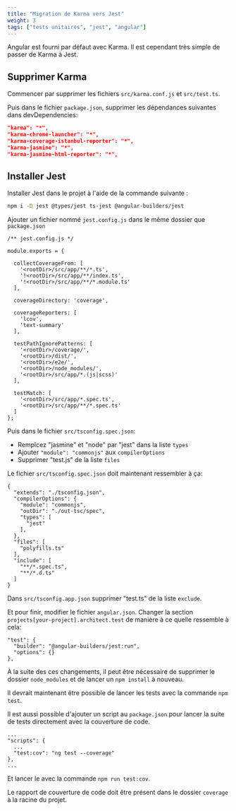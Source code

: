 ```yaml
---
title: "Migration de Karma vers Jest"
weight: 3
tags: ["tests unitaires", "jest", "angular"]
---
```


Angular est fourni par défaut avec Karma. Il est cependant très simple de passer de Karma à Jest.

## Supprimer Karma
Commencer par supprimer les fichiers `src/karma.conf.js` et `src/test.ts`.

Puis dans le fichier `package.json`, supprimer les dépendances suivantes dans devDependencies:

```json
"karma": "*",
"karma-chrome-launcher": "*",
"karma-coverage-istanbul-reporter": "*",
"karma-jasmine": "*",
"karma-jasmine-html-reporter": "*",
```

## Installer Jest
Installer Jest dans le projet à l'aide de la commande suivante :

```bash
npm i -D jest @types/jest ts-jest @angular-builders/jest
```

Ajouter un fichier nommé `jest.config.js` dans le même dossier que `package.json`

```
/** jest.config.js */

module.exports = {

  collectCoverageFrom: [
    '<rootDir>/src/app/**/*.ts',
    '!<rootDir>/src/app/**/index.ts',
    '!<rootDir>/src/app/**/*.module.ts'
  ],

  coverageDirectory: 'coverage',

  coverageReporters: [
    'lcov',
    'text-summary'
  ],

  testPathIgnorePatterns: [
    '<rootDir>/coverage/',
    '<rootDir>/dist/',
    '<rootDir>/e2e/',
    '<rootDir>/node_modules/',
    '<rootDir>/src/app/*.(js|scss)'
  ],

  testMatch: [
    '<rootDir>/src/app/*.spec.ts',
    '<rootDir>/src/app/**/*.spec.ts'
  ]
};
```

Puis dans le fichier `src/tsconfig.spec.json`:
- Remplcez "jasmine" et "node" par "jest" dans la liste `types`
- Ajouter `"module": "commonjs"` aux `compilerOptions`
- Supprimer "test.js" de la liste `files`

Le fichier `src/tsconfig.spec.json` doit maintenant ressembler à ça:

```
{
  "extends": "./tsconfig.json",
  "compilerOptions": {
    "module": "commonjs",
    "outDir": "./out-tsc/spec",
    "types": [
      "jest"
    ],
  },
  "files": [
    "polyfills.ts"
  ],
  "include": [
    "**/*.spec.ts",
    "**/*.d.ts"
  ]
}
```

Dans `src/tsconfig.app.json` supprimer "test.ts" de la liste `exclude`.

Et pour finir, modifier le fichier `angular.json`.
Changer la section `projects[your-project].architect.test` de manière à ce quelle ressemble à cela:

```
"test": {
  "builder": "@angular-builders/jest:run",
  "options": {}
},
```

À la suite des ces changements, il peut être nécessaire de supprimer le dossier `node_modules` et de lancer un `npm install` à nouveau.

Il devrait maintenant être possible de lancer les tests avec la commande `npm test`.

Il est aussi possible d'ajouter un script au `package.json` pour lancer la suite de tests directement avec la couverture de code.

```
...
"scripts": {
  ...
  "test:cov": "ng test --coverage"
},
...
```

Et lancer le avec la commande `npm run test:cov`.

Le rapport de couverture de code doit être présent dans le dossier `coverage` à la racine du projet.

